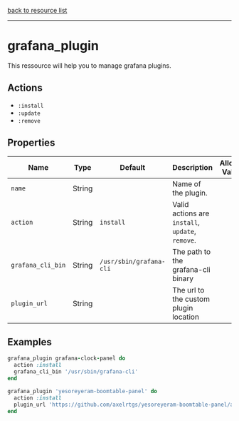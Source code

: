[back to resource list](https://github.com/sous-chefs/grafana#resources)

---

# grafana_plugin

This ressource will help you to manage grafana plugins.

## Actions

- `:install`
- `:update`
- `:remove`

## Properties

| Name                  | Type        |  Default                 | Description                                               | Allowed Values
| --------------------- | ----------- | ------------------------ | --------------------------------------------------------- | --------------- |
| `name`                | String      |                          | Name of the plugin.|
| `action`              | String      | `install`                | Valid actions are `install`, `update`, `remove`.|
| `grafana_cli_bin`     | String      | `/usr/sbin/grafana-cli`  | The path to the grafana-cli binary|
| `plugin_url`          | String      |                          | The url to the custom plugin location|

## Examples

```ruby
grafana_plugin grafana-clock-panel do
  action :install
  grafana_cli_bin '/usr/sbin/grafana-cli'
end
```

```ruby
grafana_plugin 'yesoreyeram-boomtable-panel' do
  action :install
  plugin_url 'https://github.com/axelrtgs/yesoreyeram-boomtable-panel/archive/feature/sorting.zip'
end
```
